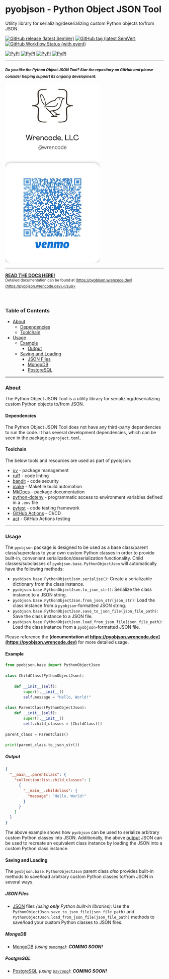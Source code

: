 # pyobjson - Python Object JSON Tool

Utility library for serializing/deserializing custom Python objects to/from JSON.

[![GitHub release (latest SemVer)](https://img.shields.io/github/v/release/wrencode/pyobjson?color=yellowgreen&label=latest%20release&sort=semver)](https://github.com/wrencode/pyobjson/releases/latest)
[![GitHub tag (latest SemVer)](https://img.shields.io/github/v/tag/wrencode/pyobjson?color=yellowgreen&label=latest%20version&sort=semver)](https://github.com/wrencode/pyobjson/tags)
[![GitHub Workflow Status (with event)](https://img.shields.io/github/actions/workflow/status/wrencode/pyobjson/python-package.yml?color=brightgreen&label=build)](https://github.com/wrencode/pyobjson/actions/workflows/python-package.yml)

[![PyPI](https://img.shields.io/pypi/v/pyobjson.svg?style=flat)](https://pypi.python.org/pypi/pyobjson)
[![PyPI](https://img.shields.io/pypi/dm/pyobjson.svg?style=flat)](https://pypi.python.org/pypi/pyobjson)
[![PyPI](https://img.shields.io/pypi/pyversions/pyobjson.svg?style=flat)](https://pypi.python.org/pypi/pyobjson)
[![PyPI](https://img.shields.io/pypi/l/pyobjson.svg?style=flat)](https://pypi.python.org/pypi/pyobjson)

---

<sub>***Do you like the Python Object JSON Tool? Star the repository on GitHub and please consider helping support its ongoing development:***</sub>

[<img src="https://raw.githubusercontent.com/wrencode/pyobjson/refs/heads/main/docs/wrencode-donation-venmo-qr-code.jpg" width="300"/>](https://venmo.com/wrencode?txn=pay)

<!-- https://venmo.com/<USER_NAME_1>,<USER_NAME_2>...?txn=<charge|pay>&note=<NOTE>&amount=<AMOUNT> -->

---

<div class="hide-next-element"></div>

**[READ THE DOCS HERE!](https://pyobjson.wrencode.dev)**
<br/>
<sup>Detailed documentation can be found at [https://pyobjson.wrencode.dev](https://pyobjson.wrencode.dev).</sup>

<div class="hide-next-element"></div>

&nbsp;

<div class="hide-next-element"></div>

### Table of Contents

<div class="hide-next-element"></div>

* [About](#about)
    * [Dependencies](#dependencies)
    * [Toolchain](#toolchain)
* [Usage](#usage)
    * [Example](#example)
        * [Output](#output)
    * [Saving and Loading](#saving-and-loading)
        * [JSON Files](#json-files)
        * [MongoDB](#mongodb)
        * [PostgreSQL](#postgresql)

<div class="hide-next-element"></div>

---

<a name="about"></a>
### About

The Python Object JSON Tool is a utility library for serializing/deserializing custom Python objects to/from JSON.

<a name="dependencies"></a>
#### Dependencies

The Python Object JSON Tool does not have any third-party dependencies to run the code. It has several development dependencies, which can be seen in the package `pyproject.toml`.

<a name="toolchain"></a>
#### Toolchain

The below tools and resources are used as part of pyobjson:

* [uv](https://github.com/astral-sh/uv) - package management
* [ruff](https://github.com/astral-sh/ruff) - code linting
* [bandit](https://bandit.readthedocs.io/en/latest/) - code security
* [make](https://www.gnu.org/software/make/manual/make.html) - Makefile build automation
* [MkDocs](https://www.mkdocs.org) - package documentation
* [python-dotenv](https://github.com/theskumar/python-dotenv) - programmatic access to environment variables defined in a `.env` file
* [pytest](https://docs.pytest.org/en/stable/) - code testing framework
* [GitHub Actions](https://docs.github.com/en/actions) - CI/CD
* [act](https://github.com/nektos/act) - GitHub Actions testing

---

<a name="usage"></a>
### Usage

The `pyobjson` package is designed to be used as a base class/parent class/superclass to your own custom Python classes in order to provide built-in, convenient serialization/deserialization functionality. Child classes/subclasses of `pyobjson.base.PythonObjectJson` will automatically have the following methods:

* `pyobjson.base.PythonObjectJson.serialize()`: Create a serializable dictionary from the class instance.
* `pyobjson.base.PythonObjectJson.to_json_str()`: Serialize the class instance to a JSON string.
* `pyobjson.base.PythonObjectJson.from_json_str(json_str)`: Load the class instance from a `pyobjson`-formatted JSON string.
* `pyobjson.base.PythonObjectJson.save_to_json_file(json_file_path)`: Save the class instance to a JSON file.
* `pyobjson.base.PythonObjectJson.load_from_json_file(json_file_path)`: Load the class instance from a `pyobjson`-formatted JSON file.

Please reference the **[documentation at https://pyobjson.wrencode.dev](https://pyobjson.wrencode.dev)** for more detailed usage.

<a name="example"></a>
#### Example

```python
from pyobjson.base import PythonObjectJson

class ChildClass(PythonObjectJson):
    
    def __init__(self):
        super().__init__()
        self.message = "Hello, World!"

class ParentClass(PythonObjectJson):
    def __init__(self):
        super().__init__()
        self.child_classes = [ChildClass()]

parent_class = ParentClass()

print(parent_class.to_json_str())
```

<a name="output"></a>
##### Output

```json
{
  "__main__.parentclass": {
    "collection:list.child_classes": [
      {
        "__main__.childclass": {
          "message": "Hello, World!"
        }
      }
    ]
  }
}
```

The above example shows how `pyobjson` can be used to serialize arbitrary custom Python classes into JSON. Additionally, the above [output](#output) JSON can be used to recreate an equivalent class instance by loading the JSON into a custom Python class instance.

<a name="saving-and-loading"></a>
#### Saving and Loading

The `pyobjson.base.PythonObjectJson` parent class *also* provides built-in methods to save/load arbitrary custom Python classes to/from JSON in several ways.

<a name="json-files"></a>
##### JSON Files

* [JSON](https://www.json.org/json-en.html) files *(using **only** Python built-in libraries)*: Use the `PythonObjectJson.save_to_json_file(json_file_path)` and `PythonObjectJson.load_from_json_file(json_file_path)` methods to save/load your custom Python classes to JSON files.

<a name="mongodb"></a>
##### MongoDB

* [MongoDB](https://www.mongodb.com) *(using [`pymongo`](https://pymongo.readthedocs.io/en/stable/))*: ***COMING SOON!***

<a name="postgresql"></a>
##### PostgreSQL

* [PostgreSQL](https://www.postgresql.org) *(using [`psycopg`](https://www.psycopg.org))*: ***COMING SOON!***
